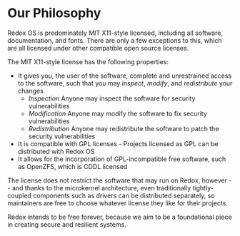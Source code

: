 # Our Philosophy

Redox OS is predominately MIT X11-style licensed, including all software, documentation, and fonts. There are only a few exceptions to this, which are all licensed under other compatible open source licenses.

The MIT X11-style license has the following properties:
- It gives you, the user of the software, complete and unrestrained access to the software, such that you may *inspect*, *modify*, and *redistribute* your changes
  - *Inspection* Anyone may inspect the software for security vulnerabilities
  - *Modification* Anyone may modify the software to fix security vulnerabilities
  - *Redistribution* Anyone may redistribute the software to patch the security vulnerabilities
- It is compatible with GPL licenses - Projects licensed as GPL can be distributed with Redox OS
- It allows for the incorporation of GPL-incompatible free software, such as OpenZFS, which is CDDL licensed

The license does not restrict the software that may run on Redox, however -- and thanks to the microkernel architecture, even traditionally tightly-coupled components such as drivers can be distributed separately, so maintainers are free to choose whatever license they like for their projects.

Redox intends to be free forever, because we aim to be a foundational piece in creating secure and resilient systems.
